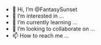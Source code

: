 - 👋 Hi, I’m @FantasySunset
- 👀 I’m interested in ...
- 🌱 I’m currently learning ...
- 💞️ I’m looking to collaborate on ...
- 📫 How to reach me ...

<!---
FantasySunset/FantasySunset is a ✨ special ✨ repository because its `README.md` (this file) appears on your GitHub profile.
You can click the Preview link to take a look at your changes.
--->
